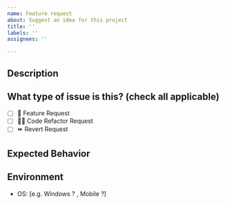```yaml
---
name: Feature request
about: Suggest an idea for this project
title: ''
labels: ''
assignees: ''

---
```


## Description

<!--
Please do not leave this blank
This issue [describes/reports/fixes/replaces] the [feature/bug/etc].
-->

## What type of issue is this? (check all applicable)

- [ ] 🌟 Feature Request
- [ ] 🧑‍💻 Code Refactor Request
- [ ] ⏩ Revert Request

## Expected Behavior

<!--
A clear and concise description of what you expected to happen if its a feature, otherwise ..just explain your request. 
-->
## Environment

- OS: [e.g. Windows ? , Mobile ?]
